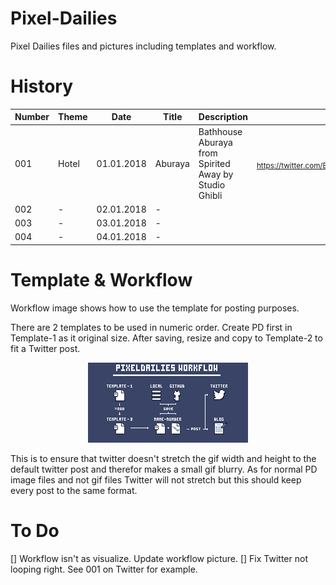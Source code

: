 # Pixel-Dailies
Pixel Dailies files and pictures including templates and workflow.

# History
| Number  | Theme | Date  | Title | Description | URL |
| ------------- | ------------- | ------------- | ------------- | ------------- | ------------- |
| 001 | Hotel | 01.01.2018 | Aburaya | Bathhouse Aburaya from Spirited Away by Studio Ghibli | <sub>https://twitter.com/ErisTubo/status/947912868627918849</sub>
| 002 | - | 02.01.2018 | - |
| 003 | - | 03.01.2018 | - |
| 004 | - | 04.01.2018 | - |


# Template & Workflow
Workflow image shows how to use the template for posting purposes.

There are 2 templates to be used in numeric order.
Create PD first in Template-1 as it original size. After saving, resize and copy to Template-2 to fit a Twitter post.
<p align="center">
  <img src="https://github.com/ErisTubo/Pixel-Dailies/blob/master/Pixel%20Dailies.png?raw=true" alt="...">
</p>

This is to ensure that twitter doesn't stretch the gif width and height to the default twitter post and therefor makes a small gif blurry.
As for normal PD image files and not gif files Twitter will not stretch but this should keep every post to the same format.

# To Do
[] Workflow isn't as visualize. Update workflow picture.
[] Fix Twitter not looping right. See 001 on Twitter for example.
